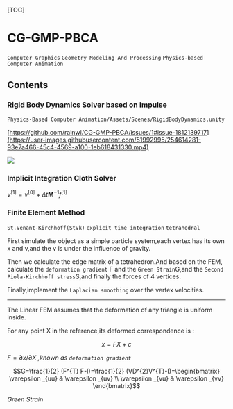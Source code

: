 [TOC]

# CG-GMP-PBCA
`Computer Graphics`
`Geometry Modeling And Processing`
`Physics-based Computer Animation`

## Contents

### Rigid Body Dynamics Solver based on Impulse
`Physics-Based Computer Animation/Assets/Scenes/RigidBodyDynamics.unity`

[https://github.com/rainwl/CG-GMP-PBCA/issues/1#issue-1812139717](https://user-images.githubusercontent.com/51992995/254614281-93e7a466-45c4-4569-a100-1eb618431330.mp4)

![](https://pic4rain.oss-cn-beijing.aliyuncs.com/img/RBD_algorithm.png)


### Implicit Integration Cloth Solver

$v^{[1]} = v^{[0]} +\Delta  t \mathbf{M} ^{-1}f^{[1]}$

### Finite Element Method
`St.Venant-Kirchhoff(StVk)` `explicit time integration` `tetrahedral`

First simulate the object as a simple particle system,each vertex has its own
x and v,and the v is under the influence of gravity.

Then we calculate the edge matrix of a tetrahedron.And based on the FEM,
calculate the `deformation gradient` F and the `Green Strain`G,and the 
`Second Piola-Kirchhoff stress`S,and finally the forces of 4 vertices.

Finally,implement the `Laplacian smoothing` over the vertex velocities.

---
The Linear FEM assumes that the deformation of any triangle is uniform inside.

For any point X in the reference,its deformed correspondence is :

$$x = FX+c$$

$F = \partial x/\partial X$ *,known as `deformation gradient`*

$$G=\frac{1}{2} (F^{T} F-I)=\frac{1}{2} (VD^{2}V^{T}-I)=\begin{bmatrix}
\varepsilon _{uu}   & \varepsilon _{uv}  \\
\varepsilon _{vu}   & \varepsilon _{vv}
\end{bmatrix}$$ 

*Green Strain*